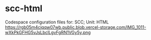 # scc-html
Codespace configuration files for: SCC; Unit: HTML
https://rgb05m4cjqqw07wb.public.blob.vercel-storage.com/IMG_1011-wXkPkGFHG5vJsLbclLgvFgRN1VGy5y.png